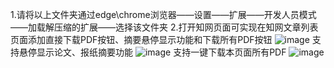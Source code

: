 1.请将以上文件夹通过edge\chrome浏览器——设置——扩展——开发人员模式——加载解压缩的扩展——选择该文件夹
2.打开知网页面可实现在知网文章列表页面添加直接下载PDF按钮、摘要悬停显示功能和下载所有PDF按钮
![image](https://github.com/user-attachments/assets/4059ac22-197e-48b7-b60c-7d47b0575ae6)
支持悬停显示论文、报纸摘要功能
![image](https://github.com/user-attachments/assets/f534203b-4e21-4ccb-b295-0c6e5c4bec10)
支持一键下载本页面所有PDF
![image](https://github.com/user-attachments/assets/9bb9d557-0db8-4629-844f-a9368130930f)


